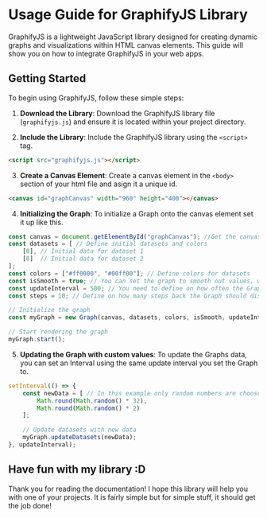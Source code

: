 # Usage Guide for GraphifyJS Library

GraphifyJS is a lightweight JavaScript library designed for creating dynamic graphs and visualizations within HTML canvas elements. This guide will show you on how to integrate GraphifyJS in your web apps.

## Getting Started

To begin using GraphifyJS, follow these simple steps:

1. **Download the Library**: Download the GraphifyJS library file (`graphifyjs.js`) and ensure it is located within your project directory.

2. **Include the Library**: Include the GraphifyJS library using the `<script>` tag.

```html
<script src="graphifyjs.js"></script>
```

3. **Create a Canvas Element**: Create a canvas element in the `<body>` section of your html file and asign it a unique id.

```html
<canvas id="graphCanvas" width="960" height="400"></canvas>
```

4. **Initializing the Graph**: To initialize a Graph onto the canvas element set it up like this.

```javascript
const canvas = document.getElementById("graphCanvas"); //Get the canvas html element by id
const datasets = [ // Define initial datasets and colors
    [0], // Initial data for dataset 1
    [0]  // Initial data for dataset 2
];
const colors = ["#ff0000", "#00ff00"]; // Define colors for datasets
const isSmooth = true; // You can set the graph to smooth out values, which only works when the values are higher, when they are smaller, it can be hard to see the values correctly!
const updateInterval = 500; // You need to define on how often the Graph will update
const steps = 10; // Define on how many steps back the Graph should display, meaning more will display what happend some time ago

// Initialize the graph
const myGraph = new Graph(canvas, datasets, colors, isSmooth, updateInterval, steps);

// Start rendering the graph
myGraph.start();
```

5. **Updating the Graph with custom values**: To update the Graphs data, you can set an Interval using the same update interval you set the Graph to.

```javascript
setInterval(() => {
    const newData = [ // In this example only random numbers are choosen, but you could make it something like how many users are connected at the same time etc.
        Math.round(Math.random() * 32),
        Math.round(Math.random() * 2)
    ];

    // Update datasets with new data
    myGraph.updateDatasets(newData);
}, updateInterval);
```

## Have fun with my library :D

Thank you for reading the documentation! I hope this library will help you with one of your projects. It is fairly simple but for simple stuff, it should get the job done!